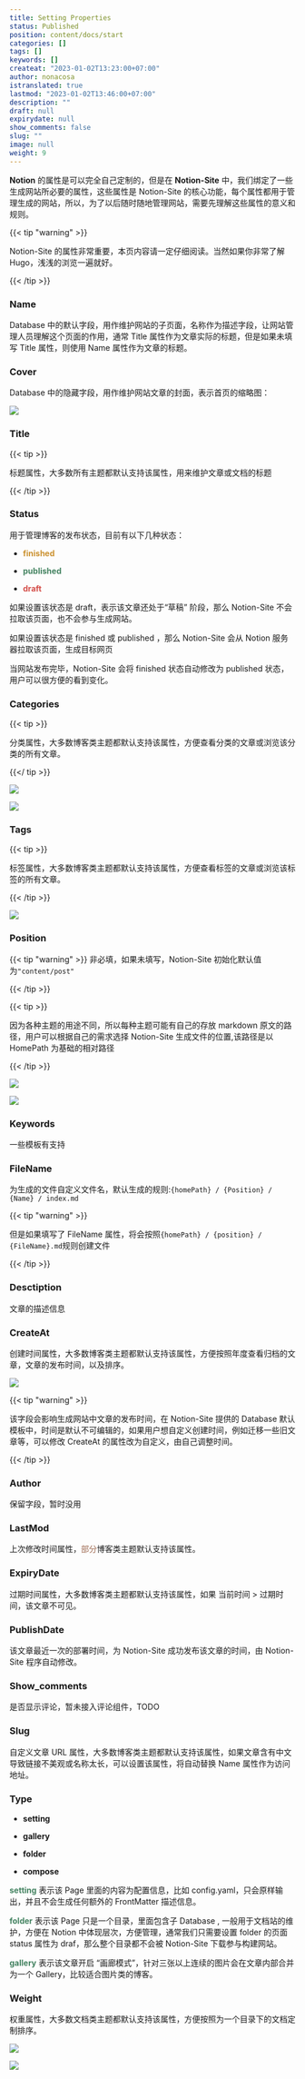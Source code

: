 ```yaml
---
title: Setting Properties
status: Published
position: content/docs/start
categories: []
tags: []
keywords: []
createat: "2023-01-02T13:23:00+07:00"
author: nonacosa
istranslated: true
lastmod: "2023-01-02T13:46:00+07:00"
description: ""
draft: null
expirydate: null
show_comments: false
slug: ""
image: null
weight: 9
---
```

 **Notion** 的属性是可以完全自己定制的，但是在 **Notion-Site** 中，我们绑定了一些生成网站所必要的属性，这些属性是 Notion-Site 的核心功能，每个属性都用于管理生成的网站，所以，为了以后随时随地管理网站，需要先理解这些属性的意义和规则。

{{< tip "warning" >}}

<!--more-->Notion-Site 的属性非常重要，本页内容请一定仔细阅读。当然如果你非常了解 Hugo，浅浅的浏览一遍就好。

{{< /tip >}}

### Name
Database 中的默认字段，用作维护网站的子页面，名称作为描述字段，让网站管理人员理解这个页面的作用，通常 Title 属性作为文章实际的标题，但是如果未填写 Title 属性，则使用 Name 属性作为文章的标题。



### Cover
Database 中的隐藏字段，用作维护网站文章的封面，表示首页的缩略图：

![](media/s3.us-west-2.amazonaws.com_aee6afc1-80b9-483b-95a1-22b5b0232b48.png)



### Title
{{< tip >}}

标题属性，大多数所有主题都默认支持该属性，用来维护文章或文档的标题

{{< /tip >}}

### Status
用于管理博客的发布状态，目前有以下几种状态：

- <span style="color: rgba(203, 145, 47, 1);"> **finished** </span>

- <span style="color: rgba(68, 131, 97, 1);"> **published** </span>

- <span style="color: rgba(212, 76, 71, 1);"> **draft** </span>

如果设置该状态是 draft，表示该文章还处于“草稿” 阶段，那么 Notion-Site 不会拉取该页面，也不会参与生成网站。

如果设置该状态是 finished 或 published ，那么 Notion-Site 会从 Notion 服务器拉取该页面，生成目标网页

当网站发布完毕，Notion-Site 会将 finished 状态自动修改为 published 状态，用户可以很方便的看到变化。

### Categories
{{< tip >}}

分类属性，大多数博客类主题都默认支持该属性，方便查看分类的文章或浏览该分类的所有文章。

{{</ tip >}}

![](media/s3.us-west-2.amazonaws.com_b8bd389a-2c96-4217-adbe-b59926928086.png)

![](media/s3.us-west-2.amazonaws.com_e8b53394-b2c1-431e-8f0d-fe962265cc52.png)

### Tags
{{< tip >}}

标签属性，大多数博客类主题都默认支持该属性，方便查看标签的文章或浏览该标签的所有文章。

{{< /tip >}}

![](media/s3.us-west-2.amazonaws.com_cf1778bd-2c50-4235-9d70-7594f28f95d1.png)

### Position
{{< tip "warning" >}}
非必填，如果未填写，Notion-Site 初始化默认值为`"content/post"`

{{< /tip >}}

{{< tip >}}

因为各种主题的用途不同，所以每种主题可能有自己的存放 markdown 原文的路径，用户可以根据自己的需求选择 Notion-Site 生成文件的位置,该路径是以 HomePath 为基础的相对路径

{{< /tip >}}



![](media/s3.us-west-2.amazonaws.com_0e6b1342-ef2d-4f16-8273-16ab94825e64.png)

![](media/s3.us-west-2.amazonaws.com_c516369d-ea9f-4bc5-a48c-6b73b4be4576.png)



### Keywords
一些模板有支持

### FileName
为生成的文件自定义文件名，默认生成的规则:`{homePath} / {Position} / {Name} / index.md`

{{< tip "warning" >}}

但是如果填写了 FileName 属性，将会按照`{homePath} / {position} / {FileName}.md`规则创建文件

{{< /tip  >}}

### Desctiption
文章的描述信息

### CreateAt
创建时间属性，大多数博客类主题都默认支持该属性，方便按照年度查看归档的文章，文章的发布时间，以及排序。

![](media/s3.us-west-2.amazonaws.com_e535b945-d4dd-492e-8ee9-4f8206cf2694.png)

{{< tip "warning" >}}

该字段会影响生成网站中文章的发布时间，在 Notion-Site 提供的 Database 默认模板中，时间是默认不可编辑的，如果用户想自定义创建时间，例如迁移一些旧文章等，可以修改 CreateAt 的属性改为自定义，由自己调整时间。



{{< /tip  >}}

### Author
保留字段，暂时没用

### LastMod
上次修改时间属性，<span style="color: rgba(159, 107, 83, 1);">部分</span>博客类主题默认支持该属性。

### ExpiryDate
过期时间属性，大多数博客类主题都默认支持该属性，如果 当前时间 > 过期时间，该文章不可见。

### PublishDate
该文章最近一次的部署时间，为 Notion-Site 成功发布该文章的时间，由 Notion-Site 程序自动修改。

### Show_comments
是否显示评论，暂未接入评论组件，TODO

### Slug
自定义文章 URL 属性，大多数博客类主题都默认支持该属性，如果文章含有中文导致链接不美观或名称太长，可以设置该属性，将自动替换 Name 属性作为访问地址。

### Type
-  **setting** 

-  **gallery** 

-  **folder** 

-  **compose** 

<span style="color: rgba(68, 131, 97, 1);"> **setting** </span>表示该 Page 里面的内容为配置信息，比如 config.yaml，只会原样输出，并且不会生成任何额外的 FrontMatter 描述信息。



<span style="color: rgba(68, 131, 97, 1);"> **folder** </span>表示该 Page 只是一个目录，里面包含子 Database , 一般用于文档站的维护，方便在 Notion 中体现层次，方便管理，通常我们只需要设置 folder 的页面 status 属性为 draf，那么整个目录都不会被 Notion-Site 下载参与构建网站。



<span style="color: rgba(68, 131, 97, 1);"> **gallery** </span>表示该文章开启 “画廊模式”，针对三张以上连续的图片会在文章内部合并为一个 Gallery，比较适合图片类的博客。

### Weight
权重属性，大多数文档类主题都默认支持该属性，方便按照为一个目录下的文档定制排序。

![](media/s3.us-west-2.amazonaws.com_728902f5-f5e1-4ac6-abaf-bd2a8d534d13.png)

![](media/s3.us-west-2.amazonaws.com_eafe0a7a-4c11-412e-a5ea-a9a25907f592.png)

